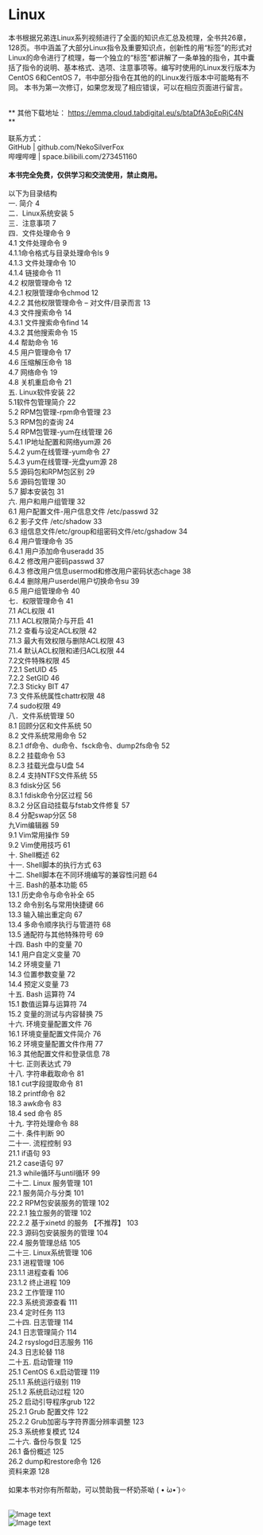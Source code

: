 # Linux
本书根据兄弟连Linux系列视频进行了全面的知识点汇总及梳理，全书共26章，128页。书中涵盖了大部分Linux指令及重要知识点，创新性的用“标签”的形式对Linux的命令进行了梳理，每一个独立的“标签”都讲解了一条单独的指令，其中囊括了指令的说明、基本格式、选项、注意事项等。编写时使用的Linux发行版本为CentOS 6和CentOS 7，书中部分指令在其他的的Linux发行版本中可能略有不同。
本书为第一次修订，如果您发现了相应错误，可以在相应页面进行留言。

<br/>**
其他下载地址：
https://emma.cloud.tabdigital.eu/s/btaDfA3pEpRjC4N
<br/>**

联系方式： <br/>
GitHub | github.com/NekoSilverFox <br/>
哔哩哔哩 | space.bilibili.com/273451160 <br/>
 <br/>
**本书完全免费，仅供学习和交流使用，禁止商用。** <br/>
 <br/>
以下为目录结构 <br/>
一. 简介	4 <br/>
二．Linux系统安装	5 <br/>
三．注意事项	7 <br/>
四．文件处理命令	9 <br/>
    4.1 文件处理命令	9 <br/>
        4.1.1命令格式与目录处理命令ls	9 <br/>
        4.1.3 文件处理命令	10 <br/>
        4.1.4 链接命令	11 <br/>
    4.2 权限管理命令	12 <br/>
        4.2.1 权限管理命令chmod	12 <br/>
        4.2.2 其他权限管理命令 – 对文件/目录而言	13 <br/>
    4.3 文件搜索命令	14 <br/>
        4.3.1 文件搜索命令find	14 <br/>
        4.3.2 其他搜索命令	15 <br/>
    4.4 帮助命令	16 <br/>
    4.5 用户管理命令	17 <br/>
    4.6 压缩解压命令	18 <br/>
    4.7 网络命令	19 <br/>
    4.8 关机重启命令	21 <br/>
五. Linux软件安装	22 <br/>
    5.1软件包管理简介	22 <br/>
    5.2 RPM包管理-rpm命令管理	23 <br/>
    5.3 RPM包的查询	24 <br/>
    5.4 RPM包管理-yum在线管理	26 <br/>
        5.4.1 IP地址配置和网络yum源	26 <br/>
        5.4.2 yum在线管理-yum命令	27 <br/>
        5.4.3 yum在线管理-光盘yum源	28 <br/>
    5.5 源码包和RPM包区别	29 <br/>
    5.6 源码包管理	30 <br/>
    5.7 脚本安装包	31 <br/>
六. 用户和用户组管理	32 <br/>
    6.1 用户配置文件-用户信息文件 /etc/passwd	32 <br/>
    6.2 影子文件 /etc/shadow	33 <br/>
    6.3 组信息文件/etc/group和组密码文件/etc/gshadow	34 <br/>
    6.4 用户管理命令	35 <br/>
        6.4.1 用户添加命令useradd	35 <br/>
        6.4.2 修改用户密码passwd	37 <br/>
        6.4.3 修改用户信息usermod和修改用户密码状态chage	38 <br/>
        6.4.4 删除用户userdel用户切换命令su	39 <br/>
    6.5 用户组管理命令	40 <br/>
七．权限管理命令	41 <br/>
    7.1 ACL权限	41 <br/>
        7.1.1 ACL权限简介与开启	41 <br/>
        7.1.2 查看与设定ACL权限	42 <br/>
        7.1.3 最大有效权限与删除ACL权限	43 <br/>
        7.1.4 默认ACL权限和递归ACL权限	44 <br/>
    7.2文件特殊权限	45 <br/>
        7.2.1 SetUID	45 <br/>
        7.2.2 SetGID	46 <br/>
        7.2.3 Sticky BIT	47 <br/>
    7.3 文件系统属性chattr权限	48 <br/>
    7.4 sudo权限	49 <br/>
八．文件系统管理	50 <br/>
    8.1 回顾分区和文件系统	50 <br/>
    8.2 文件系统常用命令	52 <br/>
        8.2.1 df命令、du命令、fsck命令、dump2fs命令	52 <br/>
        8.2.2 挂载命令	53 <br/>
        8.2.3 挂载光盘与U盘	54 <br/>
        8.2.4 支持NTFS文件系统	55 <br/>
    8.3 fdisk分区	56 <br/>
        8.3.1 fdisk命令分区过程	56 <br/>
        8.3.2 分区自动挂载与fstab文件修复	57 <br/>
    8.4 分配swap分区	58 <br/>
九Vim编辑器	59 <br/>
    9.1 Vim常用操作	59 <br/>
    9.2 Vim使用技巧	61 <br/>
十. Shell概述	62 <br/>
十一. Shell脚本的执行方式	63 <br/>
十二. Shell脚本在不同环境编写的兼容性问题	64 <br/>
十三. Bash的基本功能	65 <br/>
    13.1 历史命令与命令补全	65 <br/>
    13.2 命令别名与常用快捷键	66 <br/>
    13.3 输入输出重定向	67 <br/>
    13.4 多命令顺序执行与管道符	68 <br/>
    13.5 通配符与其他特殊符号	69 <br/>
十四. Bash 中的变量	70 <br/>
    14.1 用户自定义变量	70 <br/>
    14.2 环境变量	71 <br/>
    14.3 位置参数变量	72 <br/>
    14.4 预定义变量	73 <br/>
十五. Bash 运算符	74 <br/>
    15.1 数值运算与运算符	74 <br/>
    15.2 变量的测试与内容替换	75 <br/>
十六. 环境变量配置文件	76 <br/>
    16.1 环境变量配置文件简介	76 <br/>
    16.2 环境变量配置文件作用	77 <br/>
    16.3 其他配置文件和登录信息	78 <br/>
十七. 正则表达式	79 <br/>
十八. 字符串截取命令	81 <br/>
    18.1 cut字段提取命令	81 <br/>
    18.2 printf命令	82 <br/>
    18.3 awk命令	83 <br/>
    18.4 sed 命令	85 <br/>
十九. 字符处理命令	88 <br/>
二十. 条件判断	90 <br/>
二十一. 流程控制	93 <br/>
    21.1 if语句	93 <br/>
    21.2 case语句	97 <br/>
    21.3 while循环与until循环	99 <br/>
二十二. Linux 服务管理	101 <br/>
    22.1 服务简介与分类	101 <br/>
    22.2 RPM包安装服务的管理	102 <br/>
    22.2.1 独立服务的管理	102 <br/>
    22.2.2 基于xinetd 的服务 【不推荐】	103 <br/>
    22.3 源码包安装服务的管理	104 <br/>
    22.4 服务管理总结	105 <br/>
二十三. Linux系统管理	106 <br/>
    23.1 进程管理	106 <br/>
        23.1.1 进程查看	106 <br/>
        23.1.2 终止进程	109 <br/>
    23.2 工作管理	110 <br/>
    22.3 系统资源查看	111 <br/>
    23.4 定时任务	113 <br/>
二十四. 日志管理	114 <br/>
    24.1 日志管理简介	114 <br/>
    24.2 rsyslogd日志服务	116 <br/>
    24.3 日志轮替	118 <br/>
二十五. 启动管理	119 <br/>
    25.1 CentOS 6.x启动管理	119 <br/>
        25.1.1 系统运行级别	119 <br/>
        25.1.2 系统启动过程	120 <br/>
    25.2 启动引导程序grub	122 <br/>
        25.2.1 Grub 配置文件	122 <br/>
        25.2.2 Grub加密与字符界面分辨率调整	123 <br/>
    25.3 系统修复模式	124 <br/>
二十六. 备份与恢复	125 <br/>
    26.1 备份概述	125 <br/>
    26.2 dump和restore命令	126 <br/>
资料来源	128 <br/>
 <br/>
如果本书对你有所帮助，可以赞助我一杯奶茶呦 ( • ̀ω•́ )✧ <br/>
 <br/>

![Image text](https://github.com/NekoSilverFox/Linux/blob/master/%E6%88%91%E7%88%B1%E5%96%9D%E5%A5%B6%E8%8C%B6/Alipay.jpg) <br/>
![Image text](https://github.com/NekoSilverFox/Linux/blob/master/%E6%88%91%E7%88%B1%E5%96%9D%E5%A5%B6%E8%8C%B6/WeChat.png)
